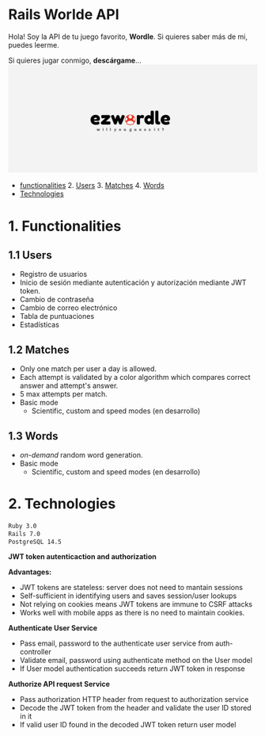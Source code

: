 
# Rails Worlde API
Hola! Soy la API de tu juego favorito, **Wordle**. Si quieres saber más de mi, puedes leerme.

Si quieres jugar conmigo, **descárgame**...
![ezwordle logo :)](./public/ezwordle_logo.png)


 - [ functionalities](#functionalities)
	2. [Users](#users)
	3. [Matches](#matches)
	4. [Words](#words)
 - [Technologies](#technologies)

<a name="functionalities"></a>
# 1. Functionalities
<a name="users"></a>
## 1.1 Users
 - Registro de usuarios
 - Inicio de sesión mediante autenticación y autorización mediante JWT token.
 - Cambio de contraseña
 - Cambio de correo electrónico
 - Tabla de puntuaciones
 - Estadísticas

<a name="matches"></a>
## 1.2 Matches

 - Only one match per user a day is allowed.
 - Each attempt is validated by a color algorithm which compares correct answer and attempt's answer.
 - 5 max attempts per match.
 - Basic mode
	 -  Scientific, custom and speed modes (en desarrollo)
<a name="words"></a>
## 1.3 Words
 - *on-demand* random word generation.
 - Basic mode
	 -  Scientific, custom and speed modes (en desarrollo)
<a name="technologies"></a>
# 2. Technologies

    Ruby 3.0
    Rails 7.0
    PostgreSQL 14.5

**JWT token autenticaction and authorization**

**Advantages:**
 - JWT tokens are stateless: server does not need to mantain sessions
 - Self-sufficient in identifying users and saves session/user lookups
 - Not relying on cookies means JWT tokens are immune to CSRF attacks
 - Works well with mobile apps as there is no need to maintain cookies.

**Authenticate User Service**

 - Pass email, password to the authenticate user service from auth-controller
 - Validate email, password using authenticate method on the User model
 - If User model authentication succeeds return JWT token in response

 **Authorize API request Service**


 - Pass authorization HTTP header from request to authorization service
 - Decode the JWT token from the header and validate the user ID stored in it
 - If valid user ID found in the decoded JWT token return user model
